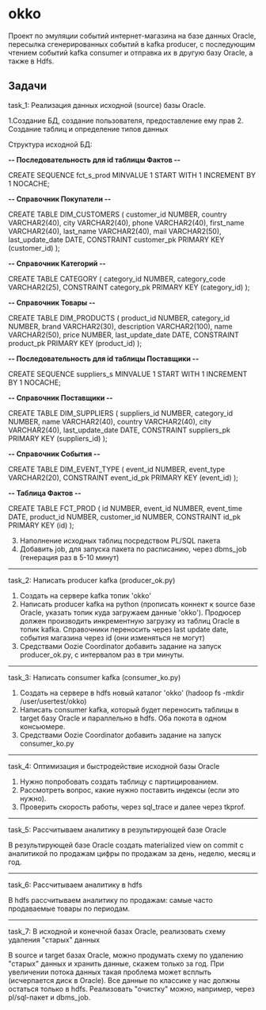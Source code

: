 # okko

Проект по эмуляции событий интернет-магазина на базе данных Oracle, пересылка сгенерированных событий в kafka producer, с последующим чтением событий kafka consumer и отправка их в другую базу Oracle, а также в Hdfs.

Задачи
----------------------------------------------------------------------------------------------------------------------------
task_1: Реализация данных исходной (source) базы Oracle. 

1.Создание БД, создание пользователя, предоставление ему прав
2. Создание таблиц и определение типов данных

Структура исходной БД:


**-- Последовательность для id таблицы Фактов --**

CREATE SEQUENCE fct_s_prod
    MINVALUE 1
    START WITH 1
    INCREMENT BY 1
    NOCACHE;
	
	
**-- Справочник Покупатели --**

CREATE TABLE DIM_CUSTOMERS ( 
	customer_id 		NUMBER, 
	country 			VARCHAR2(40), 
	city 				VARCHAR2(40), 
	phone 				VARCHAR2(40), 
	first_name 			VARCHAR2(40), 
	last_name 			VARCHAR2(40), 
	mail 				VARCHAR2(50), 
	last_update_date 	DATE,
	CONSTRAINT customer_pk PRIMARY KEY (customer_id)
);	


**-- Справочник Категорий --**

CREATE TABLE CATEGORY ( 
	category_id 	NUMBER, 
	category_code 	VARCHAR2(25), 
	CONSTRAINT category_pk PRIMARY KEY (category_id)
);


**-- Справочник Товары --**

CREATE TABLE DIM_PRODUCTS ( 
	product_id 			NUMBER, 
	category_id 		NUMBER, 
	brand 				VARCHAR2(30), 
	description 		VARCHAR2(100), 
	name 				VARCHAR2(50), 
	price 				NUMBER, 
	last_update_date 	DATE, 
	CONSTRAINT product_pk PRIMARY KEY (product_id)
);


**-- Последовательность для id таблицы Поставщики --**

CREATE SEQUENCE suppliers_s
	MINVALUE 1
	START WITH 1
	INCREMENT BY 1
	NOCACHE;
	
	
**-- Справочник Поставщики --**

CREATE TABLE DIM_SUPPLIERS ( 
	suppliers_id NUMBER, 
	category_id NUMBER, 
	name VARCHAR2(40), 
	country VARCHAR2(40), 
	city VARCHAR2(40), 
	last_update_date DATE,
	CONSTRAINT suppliers_pk PRIMARY KEY (suppliers_id)
);


**-- Справочник События --**

CREATE TABLE DIM_EVENT_TYPE (
    event_id     NUMBER,
    event_type   VARCHAR2(20), 
	CONSTRAINT event_id_pk PRIMARY KEY (event_id)
);  


**-- Таблица Фактов --**

CREATE TABLE FCT_PROD (
	id 			 NUMBER,
	event_id	 NUMBER,
    event_time   DATE, 
    product_id   NUMBER,
    customer_id  NUMBER,
	CONSTRAINT id_pk PRIMARY KEY (id)
);


3. Наполнение исходных таблиц посредством PL/SQL пакета
4. Добавить job, для запуска пакета по расписанию, через dbms_job (генерация раз в 5-10 минут)

----------------------------------------------------------------------------------------------------------------------------
task_2: Написать producer kafka (producer_ok.py)

1. Создать на сервере kafka топик 'okko' 
2. Написать producer kafka на python (прописать коннект к source базе Oraclе, указать топик куда загружаем данные 'okko'). Продюсер должен производить инкрементную загрузку из таблиц Oracle в топик kafka. Справочники переносить через last update date, события магазина через id (они изменяться не могут)
3. Средствами Oozie Coordinator добавить задание на запуск producer_ok.py, с интервалом раз в три минуты.		

----------------------------------------------------------------------------------------------------------------------------
task_3: Написать consumer kafka (consumer_ko.py)

1. Создать на сервере в hdfs новый каталог 'okko' (hadoop fs -mkdir /user/usertest/okko)
2. Написать consumer kafka, который будет переносить таблицы в target базу Oracle и параллельно в hdfs. Оба покота в одном консьюмере. 
3. Средствами Oozie Coordinator добавить задание на запуск consumer_ko.py

----------------------------------------------------------------------------------------------------------------------------
task_4: Оптимизация и быстродействие исходной базы Oracle

1. Нужно попробовать создать таблицу с партицированием.
2. Рассмотреть вопрос, какие нужно поставить индексы (если это нужно).
3. Проверить скорость работы, через sql_trace и далее через tkprof.

----------------------------------------------------------------------------------------------------------------------------
task_5:  Рассчитываем аналитику в результирующей базе Oracle

В результирующей базе Oracle создать materialized view on commit с аналитикой по продажам
цифры по продажам за день, неделю, месяц и год.

----------------------------------------------------------------------------------------------------------------------------
task_6: Рассчитываем аналитику в hdfs

В hdfs рассчитываем аналитику по продажам: самые часто продаваемые товары по периодам.

----------------------------------------------------------------------------------------------------------------------------
task_7: В исходной и конечной базах Oracle, реализовать схему удаления "старых" данных

В source и target базах Oracle, можно продумать схему по удалению "старых" данных и хранить данные, скажем только за год. 
При увеличении потока данных такая проблема может всплыть (исчерпается диск в Oracle). Все данные по классике у нас должны остаться только в hdfs. 
Реализовать "очистку" можно, например, через pl/sql-пакет и dbms_job.
